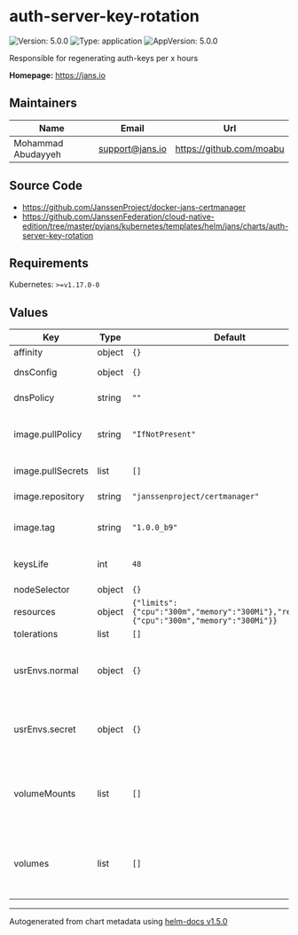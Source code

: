 # auth-server-key-rotation

![Version: 5.0.0](https://img.shields.io/badge/Version-5.0.0-informational?style=flat-square) ![Type: application](https://img.shields.io/badge/Type-application-informational?style=flat-square) ![AppVersion: 5.0.0](https://img.shields.io/badge/AppVersion-5.0.0-informational?style=flat-square)

Responsible for regenerating auth-keys per x hours

**Homepage:** <https://jans.io>

## Maintainers

| Name | Email | Url |
| ---- | ------ | --- |
| Mohammad Abudayyeh | support@jans.io | https://github.com/moabu |

## Source Code

* <https://github.com/JanssenProject/docker-jans-certmanager>
* <https://github.com/JanssenFederation/cloud-native-edition/tree/master/pyjans/kubernetes/templates/helm/jans/charts/auth-server-key-rotation>

## Requirements

Kubernetes: `>=v1.17.0-0`

## Values

| Key | Type | Default | Description |
|-----|------|---------|-------------|
| affinity | object | `{}` |  |
| dnsConfig | object | `{}` | Add custom dns config |
| dnsPolicy | string | `""` | Add custom dns policy |
| image.pullPolicy | string | `"IfNotPresent"` | Image pullPolicy to use for deploying. |
| image.pullSecrets | list | `[]` | Image Pull Secrets |
| image.repository | string | `"janssenproject/certmanager"` | Image  to use for deploying. |
| image.tag | string | `"1.0.0_b9"` | Image  tag to use for deploying. |
| keysLife | int | `48` | Auth server key rotation keys life in hours |
| nodeSelector | object | `{}` |  |
| resources | object | `{"limits":{"cpu":"300m","memory":"300Mi"},"requests":{"cpu":"300m","memory":"300Mi"}}` | Resource specs. |
| tolerations | list | `[]` |  |
| usrEnvs.normal | object | `{}` | Add custom normal envs to the service variable1: value1 |
| usrEnvs.secret | object | `{}` | Add custom secret envs to the service variable1: value1 |
| volumeMounts | list | `[]` | Configure any additional volumesMounts that need to be attached to the containers |
| volumes | list | `[]` | Configure any additional volumes that need to be attached to the pod |

----------------------------------------------
Autogenerated from chart metadata using [helm-docs v1.5.0](https://github.com/norwoodj/helm-docs/releases/v1.5.0)
